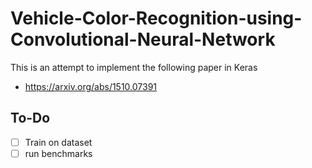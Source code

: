# Vehicle-Color-Recognition-using-Convolutional-Neural-Network
This is an attempt to implement the following paper in Keras 
 - https://arxiv.org/abs/1510.07391
 
## To-Do
 - [ ] Train on dataset
 - [ ] run benchmarks
